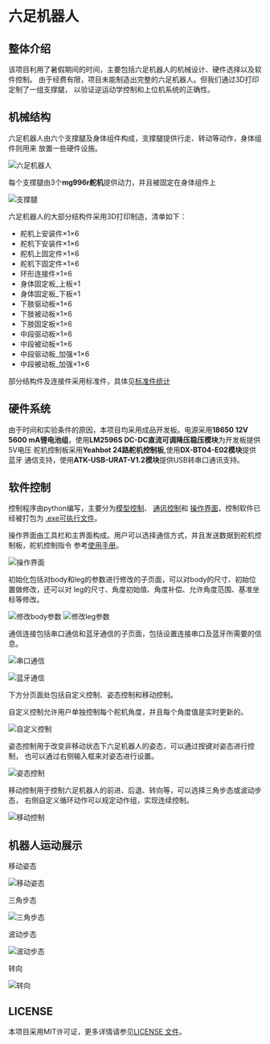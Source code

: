 # 六足机器人

## 整体介绍

该项目利用了暑假期间的时间，主要包括六足机器人的机械设计、硬件选择以及软件控制。
由于经费有限，项目未能制造出完整的六足机器人。但我们通过3D打印定制了一组支撑腿，
以验证逆运动学控制和上位机系统的正确性。

## 机械结构

六足机器人由六个支撑腿及身体组件构成，支撑腿提供行走、转动等动作，身体组件则用来
放置一些硬件设施。

![六足机器人](readmeimage/六足机器人.png)

每个支撑腿由3个**mg996r舵机**提供动力，并且被固定在身体组件上

![支撑腿](readmeimage/支撑腿.png)

六足机器人的大部分结构件采用3D打印制造，清单如下：
* 舵机上安装件×1×6
* 舵机下安装件×1×6
* 舵机上固定件×1×6
* 舵机下固定件×1×6
* 环形连接件×1×6
* 身体固定板_上板×1
* 身体固定板_下板×1
* 下肢驱动板×1×6
* 下肢被动板×1×6
* 下肢固定板×1×6
* 中段驱动板×1×6
* 中段被动板×1×6
* 中段驱动板_加强×1×6
* 中段被动板_加强×1×6

部分结构件及连接件采用标准件，具体见[标准件统计](机械结构/标准件统计.xlsx)

## 硬件系统

由于时间和实验条件的原因，本项目均采用成品开发板。电源采用**18650 12V 5600
mA锂电池组**，使用**LM2596S DC-DC直流可调降压稳压模块**为开发板提供5V电压
舵机控制板采用**Yeahbot 24路舵机控制板**,使用**DX-BT04-E02模块**提供蓝牙
通信支持，使用**ATK-USB-URAT-V1.2模块**提供USB转串口通讯支持。

## 软件控制

控制程序由python编写，主要分为[模型控制](软件控制/源代码/hexapod/models.py)、
[通讯控制](软件控制/源代码/hexapod/communication.py)和
[操作界面](软件控制/源代码/hexapod/interface.py)，控制软件已经被打包为
[.exe可执行文件](软件控制/打包程序/dist/run.exe)。

操作界面由工具栏和主界面构成。用户可以选择通信方式，并且发送数据到舵机控制板，舵机控制指令
参考[使用手册](硬件系统/YH-24路舵机控制板学习资料/01.使用手册/Yeahbot-24路舵机控制板使用手册.pdf)。

![操作界面](readmeimage/操作界面.png)

初始化包括对body和leg的参数进行修改的子页面，可以对body的尺寸、初始位置做修改，还可以对
leg的尺寸、角度初始值、角度补偿、允许角度范围、基准坐标等修改。

![修改body参数](readmeimage/修改body参数.png)
![修改leg参数](readmeimage/修改leg参数.png)

通信连接包括串口通信和蓝牙通信的子页面，包括设置连接串口及蓝牙所需要的信息。

![串口通信](readmeimage/串口连接.png)

![蓝牙通信](readmeimage/蓝牙连接.png)

下方分页面处包括自定义控制、姿态控制和移动控制。

自定义控制允许用户单独控制每个舵机角度，并且每个角度值是实时更新的。

![自定义控制](readmeimage/自定义控制.png)

姿态控制用于改变非移动状态下六足机器人的姿态，可以通过按键对姿态进行控制，
也可以通过右侧输入框来对姿态进行设置。

![姿态控制](readmeimage/姿态控制.png)

移动控制用于控制六足机器人的前进、后退、转向等，可以选择三角步态或波动步态，
右侧自定义循环动作可以规定动作组，实现连续控制。

![移动控制](readmeimage/移动控制.png)

## 机器人运动展示

移动姿态

![移动姿态](readmeimage/移动姿态.gif)

三角步态

![三角步态](readmeimage/三角步态.gif)

波动步态

![波动步态](readmeimage/波动步态.gif)

转向

![转向](readmeimage/转动.gif)

## LICENSE

本项目采用MIT许可证，更多详情请参见[LICENSE 文件](LICENSE.txt)。